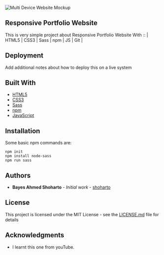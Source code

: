 ![Multi Device Website Mockup ](https://user-images.githubusercontent.com/23438431/84176960-c38f3900-aab4-11ea-8c68-b88d4e0cdcf8.png)

## Responsive Portfolio Website

This is very simple project about Responsive Portfolio Website With :: | HTML5 | CSS3 | Sass | npm | JS | Git |

## Deployment

Add additional notes about how to deploy this on a live system

## Built With

* [HTML5](#) 
* [CSS3](#) 
* [Sass](#) 
* [npm](#) 
* [JavaScript](#) 


## Installation

Some basic npm commands are:
```
npm init
npm install node-sass
npm run sass
```

## Authors

* **Bayes Ahmed Shoharto** - *Initial work* - [shoharto](https://github.com/shoharto/)


## License

This project is licensed under the MIT License - see the [LICENSE.md](LICENSE.md) file for details

## Acknowledgments

* I learnt this one from youTube.


